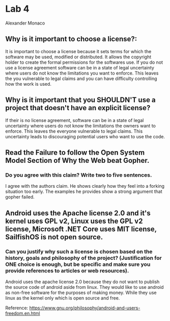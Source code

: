 # Lab 4
Alexander Monaco


## Why is it important to choose a license?:
It is important to choose a license because it sets terms for which the software may be used, modified or distributed. It allows the copyright holder to create the formal permissions for the softwares use. If you do not use a license agreement software can be in a state of legal uncertainty where users do not know the limitations you want to enforce. This leaves the you vulnerable to legal claims and you can have difficulty controlling how the work is used. 

## Why is it important that you SHOULDN'T use a project that doesn't have an explicit license?
If their is no license agreement, software can be in a state of legal uncertainty where users do not know the limitations the owners want to enforce. This leaves the everyone vulnerable to legal claims. This uncertainty leads to discouraging potential users who want to use the code.

## Read the Failure to follow the Open System Model Section of Why the Web beat Gopher.
### Do you agree with this claim? Write two to five sentences.
I agree with the authors claim. He shows clearly how they feel into a forking situation too early. The examples he provides show a strong argument that gopher failed.

## Android uses the Apache license 2.0 and it's kernel uses GPL v2, Linux uses the GPL v2 license, Microsoft .NET Core uses MIT license, SailfishOS is not open source.
### Can you justify why such a license is chosen based on the history, goals and philosophy of the project? (Justification for ONE choice is enough, but be specific and make sure you provide references to articles or web resources).
Android uses the apache license 2.0 because they do not want to publish the source code of android aside from linux. They would like to use android as non-free software for the purposes of making money. While they use linux as the kernel only which is open source and free.

Reference: https://www.gnu.org/philosophy/android-and-users-freedom.en.html

